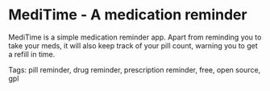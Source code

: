 MediTime - A medication reminder
===============================

MediTime is a simple medication reminder app. Apart from reminding you to take 
your meds, it will also keep track of your pill count, warning you to get a 
refill in time.


Tags: pill reminder, drug reminder, prescription reminder, free, open source, gpl

